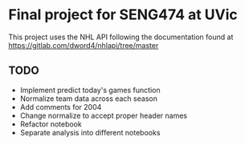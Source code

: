 # Final project for SENG474 at UVic
This project uses the NHL API following the documentation found at https://gitlab.com/dword4/nhlapi/tree/master

## TODO
- Implement predict today's games function
- Normalize team data across each season
- Add comments for 2004
- Change normalize to accept proper header names
- Refactor notebook
- Separate analysis into different notebooks
